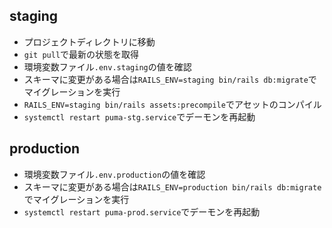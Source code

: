 ## staging
- プロジェクトディレクトリに移動
- `git pull`で最新の状態を取得
- 環境変数ファイル`.env.staging`の値を確認
- スキーマに変更がある場合は`RAILS_ENV=staging bin/rails db:migrate`でマイグレーションを実行
- `RAILS_ENV=staging bin/rails assets:precompile`でアセットのコンパイル
- `systemctl restart puma-stg.service`でデーモンを再起動

## production
- 環境変数ファイル`.env.production`の値を確認
- スキーマに変更がある場合は`RAILS_ENV=production bin/rails db:migrate`でマイグレーションを実行
- `systemctl restart puma-prod.service`でデーモンを再起動
